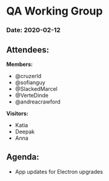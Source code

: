 # QA Working Group

### Date: 2020-02-12

## Attendees:

**Members:**
- @cruzerld
- @sofianguy
- @SlackedMarcel
- @VerteDinde
- @andreacrawford

**Visitors:**
* Katia
* Deepak
* Anna


## Agenda:
* App updates for Electron upgrades